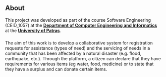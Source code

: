 ## About 

This project was developed as part of the course Software Engineering (CEID_1057) at the **[Department of Computer Engineering and Informatics](https://www.ceid.upatras.gr/en/)** at the **[University of Patras](https://www.upatras.gr/en/)**.

### 
The aim of this work is to develop a collaborative system for registration
requests for assistance (types of need) and the servicing of needs in a community that
has been affected by a natural disaster (e.g. flood, earthquake, etc.). Through the platform,
a citizen can declare that they have requirements for various items (eg water, food, medicine)
or to state that they have a surplus and can donate certain items.

